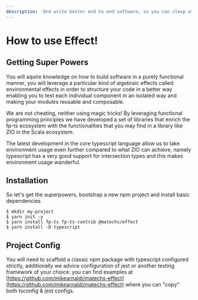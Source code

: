 ```yaml
---
description: 'And write better end to end software, so you can sleep at night!'
---
```


# How to use Effect!

## Getting Super Powers

You will aquire knowledge on how to build software in a purely functional manner, you will leverage a particular kind of algebraic effects called environmental effects in order to structure your code in a better way enabling you to test each individual component in an isolated way and making your modules reusable and composable.

We are not cheating, neither using magic tricks! By leveraging functional programming principles we have developed a set of libraries that enrich the fp-ts ecosystem with the functionalities that you may find in a library like ZIO in the Scala ecosystem.

The latest development in the core typescript language allow us to take environment usage even further compared to what ZIO can achieve, namely typescript has a very good support for intersection types and this makes environment usage wanderful.

## Installation

So let's get the superpowers, bootstrap a new npm project and install basic dependencies

```
$ mkdir my-project
$ yarn init -y
$ yarn install fp-ts fp-ts-contrib @matechs/effect
$ yarn install -D typescript
```

## Project Config

You will need to scaffold a classic npm package with typescript configured strictly, additionally we advice configuration of jest or another testing framework of your choice: you can find examples at [https://github.com/mikearnaldi/matechs-effect](https://github.com/mikearnaldi/matechs-effect) where you can "copy" both tsconfig & jest configs.

